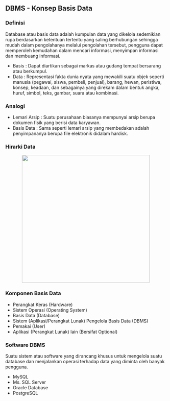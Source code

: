 ## DBMS - Konsep Basis Data
### Definisi 
Database atau basis data adalah kumpulan data yang dikelola sedemikian rupa berdasarkan ketentuan tertentu yang saling berhubungan sehingga mudah dalam pengolahanya melalui
pengolahan tersebut, pengguna dapat memperoleh kemudahan dalam mencari informasi, menyimpan informasi dan membuang informasi.

- Basis : Dapat diartikan sebagai markas atau gudang tempat bersarang atau berkumpul.
- Data  : Representasi fakta dunia nyata yang mewakili suatu objek seperti manusia (pegawai, siswa, pembeli, penjual), barang, hewan, peristiwa, konsep, keadaan, dan sebagainya yang 
direkam dalam bentuk angka, huruf, simbol, teks, gambar, suara atau kombinasi.

### Analogi
- Lemari Arsip : Suatu perusahaan biasanya mempunyai arsip berupa dokumen fisik yang berisi data karyawan.
- Basis Data   : Sama seperti lemari arsip yang membedakan adalah penyimpananya berupa file elektronik didalam hardisk.

### Hirarki Data
<p align="center">
	<img src="https://raw.githubusercontent.com/mchevro/BIU-Library/main/SEMESTER%201/SISTEM%20MANAJEMEN%20BASIS%20DATA/img/01_hirarki_database.png" width=400 />
</p>

### Komponen Basis Data
- Perangkat Keras (Hardware)
- Sistem Operasi (Operating System)
- Basis Data (Database)
- Sistem (Aplikasi/Perangkat Lunak) Pengelola Basis Data (DBMS)
- Pemakai (User)
- Aplikasi (Perangkat Lunak) lain (Bersifat Optional)

### Software DBMS
Suatu sistem atau software yang dirancang khusus untuk mengelola suatu database dan menjalankan operasi terhadap data yang diminta oleh banyak pengguna.
- MySQL
- Ms. SQL Server
- Oracle Database
- PostgreSQL
